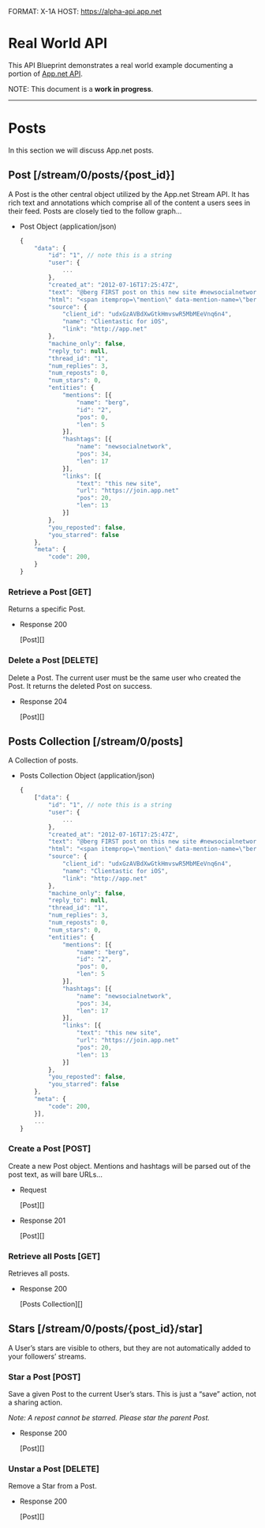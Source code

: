 FORMAT: X-1A
HOST: https://alpha-api.app.net

# Real World API
This API Blueprint demonstrates a real world example documenting a portion of [App.net API](http://developers.app.net).

NOTE: This document is a **work in progress**.

---

# Posts
In this section we will discuss App.net posts.

## Post [/stream/0/posts/{post_id}]
A Post is the other central object utilized by the App.net Stream API. It has rich text and annotations which comprise all of the content a users sees in their feed. Posts are closely tied to the follow graph...

+ Post Object (application/json)
    
    ```js
    {
        "data": {
            "id": "1", // note this is a string
            "user": {
                ...
            },
            "created_at": "2012-07-16T17:25:47Z",
            "text": "@berg FIRST post on this new site #newsocialnetwork",
            "html": "<span itemprop=\"mention\" data-mention-name=\"berg\" data-mention-id=\"2\">@berg</span> FIRST post on <a href=\"https://join.app.net\" rel=\"nofollow\">this new site</a> <span itemprop=\"hashtag\" data-hashtag-name=\"newsocialnetwork\">#newsocialnetwork</span>.",
            "source": {
                "client_id": "udxGzAVBdXwGtkHmvswR5MbMEeVnq6n4",
                "name": "Clientastic for iOS",
                "link": "http://app.net"
            },
            "machine_only": false,
            "reply_to": null,
            "thread_id": "1",
            "num_replies": 3,
            "num_reposts": 0,
            "num_stars": 0,
            "entities": {
                "mentions": [{
                    "name": "berg",
                    "id": "2",
                    "pos": 0,
                    "len": 5
                }],
                "hashtags": [{
                    "name": "newsocialnetwork",
                    "pos": 34,
                    "len": 17
                }],
                "links": [{
                    "text": "this new site",
                    "url": "https://join.app.net"
                    "pos": 20,
                    "len": 13
                }]
            },
            "you_reposted": false,
            "you_starred": false
        },
        "meta": {
            "code": 200,
        }
    }
    ```

### Retrieve a Post [GET]
Returns a specific Post.

+ Response 200
    
    [Post][]

### Delete a Post [DELETE]
Delete a Post. The current user must be the same user who created the Post. It returns the deleted Post on success.

+ Response 204
    
    [Post][]

## Posts Collection [/stream/0/posts]
A Collection of posts.

+ Posts Collection Object (application/json)
    
    ```js
    { 
        ["data": {
            "id": "1", // note this is a string
            "user": {
                ...
            },
            "created_at": "2012-07-16T17:25:47Z",
            "text": "@berg FIRST post on this new site #newsocialnetwork",
            "html": "<span itemprop=\"mention\" data-mention-name=\"berg\" data-mention-id=\"2\">@berg</span> FIRST post on <a href=\"https://join.app.net\" rel=\"nofollow\">this new site</a> <span itemprop=\"hashtag\" data-hashtag-name=\"newsocialnetwork\">#newsocialnetwork</span>.",
            "source": {
                "client_id": "udxGzAVBdXwGtkHmvswR5MbMEeVnq6n4",
                "name": "Clientastic for iOS",
                "link": "http://app.net"
            },
            "machine_only": false,
            "reply_to": null,
            "thread_id": "1",
            "num_replies": 3,
            "num_reposts": 0,
            "num_stars": 0,
            "entities": {
                "mentions": [{
                    "name": "berg",
                    "id": "2",
                    "pos": 0,
                    "len": 5
                }],
                "hashtags": [{
                    "name": "newsocialnetwork",
                    "pos": 34,
                    "len": 17
                }],
                "links": [{
                    "text": "this new site",
                    "url": "https://join.app.net"
                    "pos": 20,
                    "len": 13
                }]
            },
            "you_reposted": false,
            "you_starred": false
        },
        "meta": {
            "code": 200,
        }],
        ...
    }
    ```

### Create a Post [POST]
Create a new Post object. Mentions and hashtags will be parsed out of the post text, as will bare URLs...

+ Request
    
    [Post][]

+ Response 201
    
    [Post][]

### Retrieve all Posts [GET]
Retrieves all posts. 

+ Response 200
    
    [Posts Collection][]

## Stars [/stream/0/posts/{post_id}/star]
A User’s stars are visible to others, but they are not automatically added to your followers’ streams.

### Star a Post [POST]
Save a given Post to the current User’s stars. This is just a “save” action, not a sharing action.

*Note: A repost cannot be starred. Please star the parent Post.*

+ Response 200
    
    [Post][]

### Unstar a Post [DELETE]
Remove a Star from a Post.

+ Response 200
        
    [Post][]
